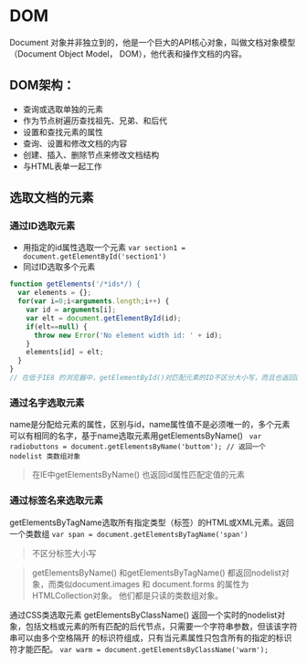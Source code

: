 
# DOM

Document 对象并非独立到的，他是一个巨大的API核心对象，叫做文档对象模型（Document Object Model， DOM），他代表和操作文档的内容。

## DOM架构：
- 查询或选取单独的元素
- 作为节点树遍历查找祖先、兄弟、和后代
- 设置和查找元素的属性
- 查询、设置和修改文档的内容
- 创建、插入、删除节点来修改文档结构
- 与HTML表单一起工作

## 选取文档的元素

### 通过ID选取元素
- 用指定的id属性选取一个元素
` var section1 = document.getElementById('section1') `
- 同过ID选取多个元素
```js
function getElements('/*ids*/) {
  var elements = {};
  for(var i=0;i<arguments.length;i++) {
    var id = arguments[i];
    var elt = document.getElementById(id);
    if(elt==null) {
      throw new Error('No element width id: ' + id);
    }
    elements[id] = elt;
  }
}
// 在低于IE8 的浏览器中，getElementById()对匹配元素的ID不区分大小写，而且也返回匹配name属性的元素
```

### 通过名字选取元素
name是分配给元素的属性，区别与id，name属性值不是必须唯一的，多个元素可以有相同的名字，基于name选取元素用getElementsByName()
` var radiobuttons = document.getElementsByName('buttom'); // 返回一个nodelist 类数组对象`
> 在IE中getElementsByName() 也返回id属性匹配定值的元素

### 通过标签名来选取元素
getElementsByTagName选取所有指定类型（标签）的HTML或XML元素。返回一个类数组
` var span = document.getElementsByTagName('span') `
> 不区分标签大小写  

> getElementsByName() 和getElementsByTagName() 都返回nodelist对象，而类似document.images 和 document.forms 的属性为HTMLCollection对象。 
他们都是只读的类数组对象。    

通过CSS类选取元素
getElementsByClassName() 返回一个实时的nodelist对象，包括文档或元素的所有匹配的后代节点，只需要一个字符串参数，但该该字符串可以由多个空格隔开
的标识符组成，只有当元素属性只包含所有的指定的标识符才能匹配。
` var warm = document.getElementsByClassName('warm'); `
